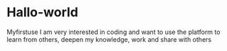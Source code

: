 # Hallo-world
Myfirstuse 
I am very interested in coding and want to use the platform to learn from others, deepen my knowledge, work and share with others
